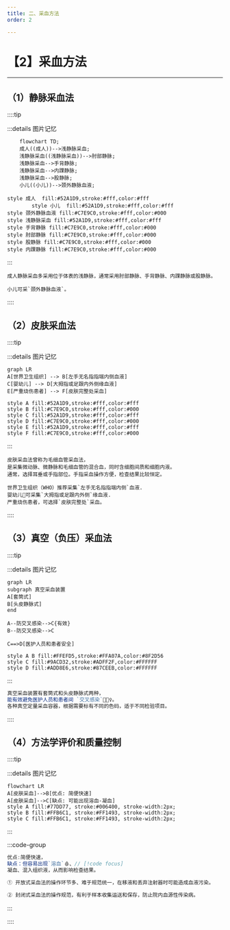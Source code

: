 ```yaml
---
title: 二、采血方法
order: 2

---
```


# 【2】采血方法

<kaodian :text="'临床检验基础记忆卡'" />

<beitiL/>

---

## （1）静脉采血法

<son :text="静脉采血法"  :textOption="[['熟练掌握','专业知识','基础知识'],['了解','专业知识','基础知识'],['了解','专业知识','基础知识']]" />

::::tip

:::details 图片记忆

```mermaid
    flowchart TD;
    成人((成人))-->浅静脉采血;
    浅静脉采血((浅静脉采血))-->肘部静脉;
    浅静脉采血-->手背静脉;
    浅静脉采血-->内踝静脉;
    浅静脉采血-->股静脉;
    小儿((小儿))-->颈外静脉血液;

style 成人  fill:#52A1D9,stroke:#fff,color:#fff
        style 小儿  fill:#52A1D9,stroke:#fff,color:#fff
style 颈外静脉血液 fill:#C7E9C0,stroke:#fff,color:#000
style 浅静脉采血 fill:#52A1D9,stroke:#fff,color:#fff
style 手背静脉 fill:#C7E9C0,stroke:#fff,color:#000
style 肘部静脉 fill:#C7E9C0,stroke:#fff,color:#000
style 股静脉 fill:#C7E9C0,stroke:#fff,color:#000
style 内踝静脉 fill:#C7E9C0,stroke:#fff,color:#000
```

:::

```JS
成人静脉采血多采用位于体表的浅静脉，通常采用肘部静脉、手背静脉、内踝静脉或股静脉。

小儿可采`颈外静脉血液`。
```

::::

## （2）皮肤采血法

<son :text="皮肤采血法"  :textOption="[['熟练掌握','专业知识','基础知识'],['了解','专业知识','基础知识'],['了解','专业知识','基础知识']]" />

::::tip

:::details 图片记忆

```mermaid
graph LR
A[世界卫生组织] --> B[左手无名指指端内侧血液]
C[婴幼儿] --> D[大拇指或足跟内外侧缘血液]
E[严重烧伤患者] --> F[皮肤完整处采血]

style A fill:#52A1D9,stroke:#fff,color:#fff
style B fill:#C7E9C0,stroke:#fff,color:#000
style C fill:#52A1D9,stroke:#fff,color:#fff
style D fill:#C7E9C0,stroke:#fff,color:#000
style E fill:#52A1D9,stroke:#fff,color:#fff
style F fill:#C7E9C0,stroke:#fff,color:#000
```

:::

```JS
皮肤采血法曾称为毛细血管采血法，
是采集微动脉、微静脉和毛细血管的混合血，同时含细胞间质和细胞内液。
通常，选择耳垂或手指部位。手指采血操作方便，检查结果比较恒定。

世界卫生组织（WHO）推荐采集`左手无名指指端内侧`血液.
婴幼儿👶可采集`大拇指或足跟内外侧`缘血液.
严重烧伤患者，可选择`皮肤完整处`采血。
```

::::

## （3）真空（负压）采血法

<son :text="静脉采血法"  :textOption="[['熟练掌握','专业知识','基础知识'],['了解','专业知识','基础知识'],['了解','专业知识','基础知识']]" />

::::tip

:::details 图片记忆

```mermaid
graph LR
subgraph 真空采血装置
A[套筒式]
B[头皮静脉式]
end

A--防交叉感染-->C{有效}
B--防交叉感染-->C

C==>D[医护人员和患者安全]

style A B fill:#FFEFD5,stroke:#FFA07A,color:#8F2D56
style C fill:#9ACD32,stroke:#ADFF2F,color:#FFFFFF
style D fill:#ADD8E6,stroke:#87CEEB,color:#FFFFFF
```

:::

```js
真空采血装置有套筒式和头皮静脉式两种，
能有效避免医护人员和患者间 `交叉感染`🙅🏼‍♀️。
各种真空定量采血容器，根据需要标有不同的色码，适于不同检验项目。
```

::::

## （4）方法学评价和质量控制

<son :text="静脉采血法"  :textOption="[['熟练掌握','专业知识','基础知识'],['了解','专业知识','基础知识'],['了解','专业知识','基础知识']]" />

::::tip

:::details 图片记忆

```mermaid
flowchart LR
A[皮肤采血]-->B[优点: 简便快速] 
A[皮肤采血]-->C[缺点: 可能出现溶血-凝血]
style A fill:#77DD77, stroke:#006400, stroke-width:2px;
style B fill:#FFB6C1, stroke:#FF1493, stroke-width:2px;
style C fill:#FFB6C1, stroke:#FF1493, stroke-width:2px;
```

:::

:::code-group

```js [皮肤采血]
优点:简便快速，
缺点：但容易出现`溶血`🩸、// [!code focus]
凝血、混入组织液，从而影响检查结果。
```

```js [静脉采血]
① 开放式采血法的操作环节多、难于规范统一，在移液和丢弃注射器时可能造成血液污染。

② 封闭式采血法的操作规范，有利于样本收集运送和保存，防止院内血源性传染病。
```

:::

::::
